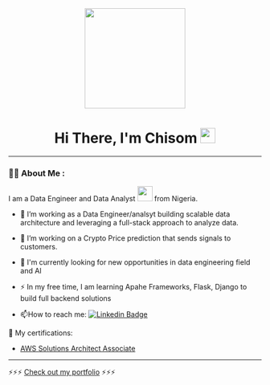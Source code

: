<div id="header" align="center">
  <img src="https://media.giphy.com/media/L1R1tvI9svkIWwpVYr/giphy.gif" width="200"/>
</div>

<h1 align="center">
  Hi There, I'm Chisom
  <img src="https://media.giphy.com/media/hvRJCLFzcasrR4ia7z/giphy.gif" width="30px"/>
</h1>

---

### :woman_technologist: About Me :

I am a Data Engineer and Data Analyst <img src="https://media.giphy.com/media/WUlplcMpOCEmTGBtBW/giphy.gif" width="30"> from Nigeria.

- :telescope: I’m working as a Data Engineer/analsyt building scalable data architecture and leveraging a full-stack approach to analyze data.
- :telescope: I’m working on a Crypto Price prediction that sends signals to customers.
- :seedling:  I'm currently looking for new opportunities in data engineering field and AI
- :zap: In my free time, I am learning Apahe Frameworks, Flask, Django to build full backend solutions

- :mailbox:How to reach me: [![Linkedin Badge](https://img.shields.io/badge/-kakbar-blue?style=flat&logo=Linkedin&logoColor=white)](https://www.linkedin.com/in/chisom-orika-79aaa3129/)

📝 My certifications:
- [AWS Solutions Architect Associate](https://www.credly.com/badges/3f21bcd3-30aa-48b9-9f83-b0b258754379)
---
   
⚡⚡⚡ [Check out my portfolio](https://github.com/ChisomOrika/Professional-Portfolio) ⚡⚡⚡
<!--
**ChisomOrika/ChisomOrika** is a ✨ _special_ ✨ repository because its `README.md` (this file) appears on your GitHub profile.

Here are some ideas to get you started:

- 🔭 I’m currently working on ...
- 🌱 I’m currently learning ...
- 👯 I’m looking to collaborate on ...
- 🤔 I’m looking for help with ...
- 💬 Ask me about ...
- 📫 How to reach me: ...
- 😄 Pronouns: ...
- ⚡ Fun fact: ...
-->
